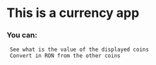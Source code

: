 # This is a currency app
### You can:
     See what is the value of the displayed coins
     Convert in RON from the other coins